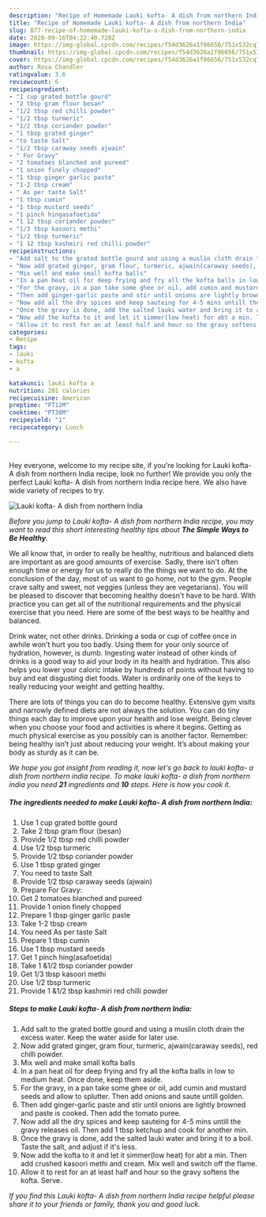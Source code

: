 ```yaml
---
description: "Recipe of Homemade Lauki kofta- A dish from northern India"
title: "Recipe of Homemade Lauki kofta- A dish from northern India"
slug: 877-recipe-of-homemade-lauki-kofta-a-dish-from-northern-india
date: 2020-09-16T04:22:40.720Z
image: https://img-global.cpcdn.com/recipes/f54d3626a1f06656/751x532cq70/lauki-kofta-a-dish-from-northern-india-recipe-main-photo.jpg
thumbnail: https://img-global.cpcdn.com/recipes/f54d3626a1f06656/751x532cq70/lauki-kofta-a-dish-from-northern-india-recipe-main-photo.jpg
cover: https://img-global.cpcdn.com/recipes/f54d3626a1f06656/751x532cq70/lauki-kofta-a-dish-from-northern-india-recipe-main-photo.jpg
author: Rosa Chandler
ratingvalue: 3.6
reviewcount: 6
recipeingredient:
- "1 cup grated bottle gourd"
- "2 tbsp gram flour besan"
- "1/2 tbsp red chilli powder"
- "1/2 tbsp turmeric"
- "1/2 tbsp coriander powder"
- "1 tbsp grated ginger"
- "to taste Salt"
- "1/2 tbsp caraway seeds ajwain"
- " For Gravy"
- "2 tomatoes blanched and pureed"
- "1 onion finely chopped"
- "1 tbsp ginger garlic paste"
- "1-2 tbsp cream"
- " As per taste Salt"
- "1 tbsp cumin"
- "1 tbsp mustard seeds"
- "1 pinch hingasafoetida"
- "1 12 tbsp coriander powder"
- "1/3 tbsp kasoori methi"
- "1/2 tbsp turmeric"
- "1 12 tbsp kashmiri red chilli powder"
recipeinstructions:
- "Add salt to the grated bottle gourd and using a muslin cloth drain the excess water. Keep the water aside for later use."
- "Now add grated ginger, gram flour, turmeric, ajwain(caraway seeds), red chilli powder."
- "Mix well and make small kofta balls"
- "In a pan heat oil for deep frying and fry all the kofta balls in low to medium heat. Once done, keep them aside."
- "For the gravy, in a pan take some ghee or oil, add cumin and mustard seeds and allow to splutter. Then add onions and saute untill golden."
- "Then add ginger-garlic paste and stir until onions are lightly browned and paste is cooked. Then add the tomato puree."
- "Now add all the dry spices and keep sauteing for 4-5 mins untill the gravy releases oil. Then add 1 tbsp ketchup and cook for another min."
- "Once the gravy is done, add the salted lauki water and bring it to a boil. Taste the salt, and adjust if it&#39;s less."
- "Now add the kofta to it and let it simmer(low heat) for abt a min. Then add crushed kasoori methi and cream. Mix well and switch off the flame."
- "Allow it to rest for an at least half and hour so the gravy softens the kofta. Serve."
categories:
- Recipe
tags:
- lauki
- kofta
- a

katakunci: lauki kofta a 
nutrition: 201 calories
recipecuisine: American
preptime: "PT12M"
cooktime: "PT38M"
recipeyield: "1"
recipecategory: Lunch

---
```

<br>
Hey everyone, welcome to my recipe site, if you're looking for Lauki kofta- A dish from northern India recipe, look no further! We provide you only the perfect Lauki kofta- A dish from northern India recipe here. We also have wide variety of recipes to try.
<br>


![Lauki kofta- A dish from northern India](https://img-global.cpcdn.com/recipes/f54d3626a1f06656/751x532cq70/lauki-kofta-a-dish-from-northern-india-recipe-main-photo.jpg)

<i>Before you jump to Lauki kofta- A dish from northern India recipe, you may want to read this short interesting healthy tips about <strong>The Simple Ways to Be Healthy</strong>.</i>

We all know that, in order to really be healthy, nutritious and balanced diets are important as are good amounts of exercise. Sadly, there isn't often enough time or energy for us to really do the things we want to do. At the conclusion of the day, most of us want to go home, not to the gym. People crave salty and sweet, not veggies (unless they are vegetarians). You will be pleased to discover that becoming healthy doesn't have to be hard. With practice you can get all of the nutritional requirements and the physical exercise that you need. Here are some of the best ways to be healthy and balanced.

Drink water, not other drinks. Drinking a soda or cup of coffee once in awhile won't hurt you too badly. Using them for your only source of hydration, however, is dumb. Ingesting water instead of other kinds of drinks is a good way to aid your body in its health and hydration. This also helps you lower your caloric intake by hundreds of points without having to buy and eat disgusting diet foods. Water is ordinarily one of the keys to really reducing your weight and getting healthy.

There are lots of things you can do to become healthy. Extensive gym visits and narrowly defined diets are not always the solution. You can do tiny things each day to improve upon your health and lose weight. Being clever when you choose your food and activities is where it begins. Getting as much physical exercise as you possibly can is another factor. Remember: being healthy isn’t just about reducing your weight. It’s about making your body as sturdy as it can be. 


<i>We hope you got insight from reading it, now let's go back to lauki kofta- a dish from northern india recipe. To make lauki kofta- a dish from northern india you need <strong>21</strong> ingredients and <strong>10</strong> steps. Here is how you cook it.
</i>

##### The ingredients needed to make Lauki kofta- A dish from northern India:

1. Use 1 cup grated bottle gourd
1. Take 2 tbsp gram flour (besan)
1. Provide 1/2 tbsp red chilli powder
1. Use 1/2 tbsp turmeric
1. Provide 1/2 tbsp coriander powder
1. Use 1 tbsp grated ginger
1. You need to taste Salt
1. Provide 1/2 tbsp caraway seeds (ajwain)
1. Prepare  For Gravy:
1. Get 2 tomatoes blanched and pureed
1. Provide 1 onion finely chopped
1. Prepare 1 tbsp ginger garlic paste
1. Take 1-2 tbsp cream
1. You need  As per taste Salt
1. Prepare 1 tbsp cumin
1. Use 1 tbsp mustard seeds
1. Get 1 pinch hing(asafoetida)
1. Take 1 &amp;1/2 tbsp coriander powder
1. Get 1/3 tbsp kasoori methi
1. Use 1/2 tbsp turmeric
1. Provide 1 &amp;1/2 tbsp kashmiri red chilli powder


##### Steps to make Lauki kofta- A dish from northern India:

1. Add salt to the grated bottle gourd and using a muslin cloth drain the excess water. Keep the water aside for later use.
1. Now add grated ginger, gram flour, turmeric, ajwain(caraway seeds), red chilli powder.
1. Mix well and make small kofta balls
1. In a pan heat oil for deep frying and fry all the kofta balls in low to medium heat. Once done, keep them aside.
1. For the gravy, in a pan take some ghee or oil, add cumin and mustard seeds and allow to splutter. Then add onions and saute untill golden.
1. Then add ginger-garlic paste and stir until onions are lightly browned and paste is cooked. Then add the tomato puree.
1. Now add all the dry spices and keep sauteing for 4-5 mins untill the gravy releases oil. Then add 1 tbsp ketchup and cook for another min.
1. Once the gravy is done, add the salted lauki water and bring it to a boil. Taste the salt, and adjust if it&#39;s less.
1. Now add the kofta to it and let it simmer(low heat) for abt a min. Then add crushed kasoori methi and cream. Mix well and switch off the flame.
1. Allow it to rest for an at least half and hour so the gravy softens the kofta. Serve.


<i>If you find this Lauki kofta- A dish from northern India recipe helpful please share it to your friends or family, thank you and good luck.</i>

